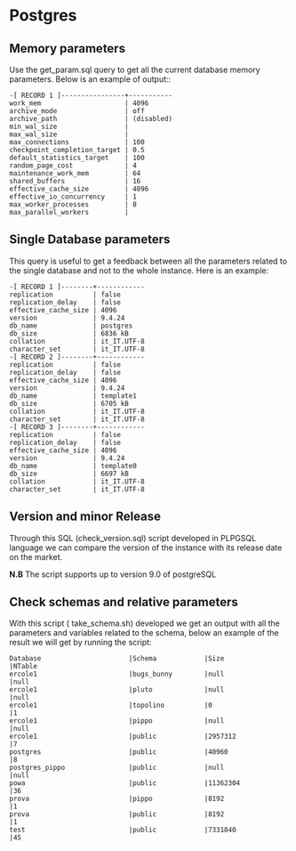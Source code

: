 # Postgres
 
## Memory parameters

Use the get_param.sql query to get all the current database memory parameters.
Below is an example of output::

~~~~
-[ RECORD 1 ]----------------+-----------
work_mem                     | 4096
archive_mode                 | off
archive_path                 | (disabled)
min_wal_size                 | 
max_wal_size                 | 
max_connections              | 100
checkpoint_completion_target | 0.5
default_statistics_target    | 100
random_page_cost             | 4
maintenance_work_mem         | 64
shared_buffers               | 16
effective_cache_size         | 4096
effective_io_concurrency     | 1
max_worker_processes         | 8
max_parallel_workers         | 
~~~~

## Single Database parameters

This query is useful to get a feedback between all the parameters related to the single database and not to the whole instance.
Here is an example:

~~~~
-[ RECORD 1 ]--------+------------
replication          | false
replication_delay    | false
effective_cache_size | 4096
version              | 9.4.24
db_name              | postgres
db_size              | 6836 kB
collation            | it_IT.UTF-8
character_set        | it_IT.UTF-8
-[ RECORD 2 ]--------+------------
replication          | false
replication_delay    | false
effective_cache_size | 4096
version              | 9.4.24
db_name              | template1
db_size              | 6705 kB
collation            | it_IT.UTF-8
character_set        | it_IT.UTF-8
-[ RECORD 3 ]--------+------------
replication          | false
replication_delay    | false
effective_cache_size | 4096
version              | 9.4.24
db_name              | template0
db_size              | 6697 kB
collation            | it_IT.UTF-8
character_set        | it_IT.UTF-8
~~~~

## Version and minor Release

Through this SQL (check_version.sql) script developed in PLPGSQL language we can compare the version of the instance with its release date on the market.

**N.B** The script supports up to version 9.0 of postgreSQL

## Check schemas and relative parameters

With this script ( take_schema.sh) developed we get an output with all the parameters and variables related to the schema, below an example of the result we will get by running the script:
~~~~
Database                      |Schema            |Size                |NTable
ercole1                       |bugs_bunny        |null                |null
ercole1                       |pluto             |null                |null
ercole1                       |topolino          |0                   |1
ercole1                       |pippo             |null                |null
ercole1                       |public            |2957312             |7
postgres                      |public            |40960               |8
postgres_pippo                |public            |null                |null
powa                          |public            |11362304            |36
prova                         |pippo             |8192                |1
prova                         |public            |8192                |1
test                          |public            |7331840             |45
~~~~                                                                        



